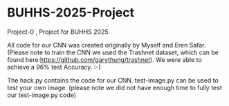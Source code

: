 # BUHHS-2025-Project
Project-0 , Project for BUHHS 2025 

All code for our CNN was created originally by Myself and Eren Safar. (Please note to train the CNN we used the Trashnet dataset, which can be found here:https://github.com/garythung/trashnet). We were able to achieve a 96% test Accuracy. :-) 

The hack.py contains the code for our CNN. test-image.py can be used to test your own image. (please note we did not have enough time to fully test our test-image.py code) 

